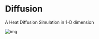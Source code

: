 # Diffusion
A Heat Diffusion Simulation in 1-D dimension

![img](https://github.com/Nereusss/Diffusion-in-One-Dimension/blob/master/Diffusion%20Process.jpg)

